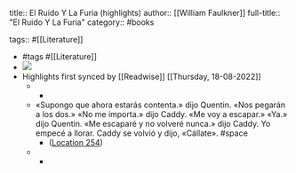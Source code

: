 title:: El Ruido Y La Furia (highlights)
author:: [[William Faulkner]]
full-title:: "El Ruido Y La Furia"
category:: #books

tags:: #[[Literature]]

- #tags #[[Literature]]
- ![](https://m.media-amazon.com/images/I/81XxXjqPkML._SY160.jpg)
- Highlights first synced by [[Readwise]] [[Thursday, 18-08-2022]]
	- -
	- «Supongo que ahora estarás contenta.» dijo Quentin. «Nos pegarán a los dos.» «No me importa.» dijo Caddy. «Me voy a escapar.» «Ya.» dijo Quentin. «Me escaparé y no volveré nunca.» dijo Caddy. Yo empecé a llorar. Caddy se volvió y dijo, «Cállate». #space
		- ([Location 254](https://readwise.io/to_kindle?action=open&asin=B0089EI0F6&location=254))
	- -